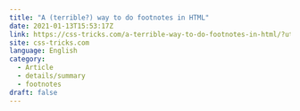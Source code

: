 ```yaml
---
title: "A (terrible?) way to do footnotes in HTML"
date: 2021-01-13T15:53:17Z
link: https://css-tricks.com/a-terrible-way-to-do-footnotes-in-html/?utm_medium=RSS&utm_source=news.12bit.vn
site: css-tricks.com
language: English
category:
  - Article
  - details/summary
  - footnotes
draft: false
---
```

